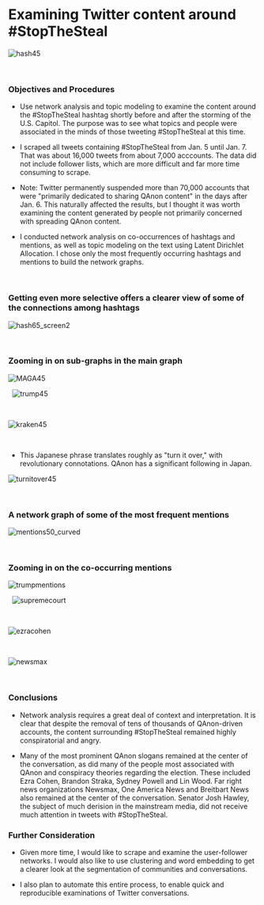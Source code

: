 # Examining Twitter content around #StopTheSteal


![hash45](https://user-images.githubusercontent.com/29707241/119089742-3f397b80-b9d0-11eb-979b-1a327f737211.png)

&nbsp;

### Objectives and Procedures

* Use network analysis and topic modeling to examine the content around the #StopTheSteal hashtag shortly before and after the storming of the U.S. Capitol. The purpose was to see what topics and people were associated in the minds of those tweeting #StopTheSteal at this time.

* I scraped all tweets containing #StopTheSteal from Jan. 5 until Jan. 7. That was about 16,000 tweets from about 7,000 acccounts. The data did not include follower lists, which are more difficult and far more time consuming to scrape. 

* Note: Twitter permanently suspended more than 70,000 accounts that were "primarily dedicated to sharing QAnon content" in the days after Jan. 6. This naturally affected the results, but I thought it was worth examining the content generated by people not primarily concerned with spreading QAnon content.

* I conducted network analysis on co-occurrences of hashtags and mentions, as well as topic modeling on the text using Latent Dirichlet Allocation. I chose only the most frequently occurring hashtags and mentions to build the network graphs.


&nbsp;
### Getting even more selective offers a clearer view of some of the connections among hashtags


![hash65_screen2](https://user-images.githubusercontent.com/29707241/119090099-c981df80-b9d0-11eb-8143-1fd7d973928a.png)


&nbsp;


### Zooming in on sub-graphs in the main graph

![MAGA45](https://user-images.githubusercontent.com/29707241/119091045-13b79080-b9d2-11eb-99e8-5083ba91af8b.png)


&nbsp;
![trump45](https://user-images.githubusercontent.com/29707241/119090241-ffbf5f00-b9d0-11eb-8a01-239a33b85c5f.png)


&nbsp;

![kraken45](https://user-images.githubusercontent.com/29707241/119090291-106fd500-b9d1-11eb-9a83-aab7c397aa63.png)


&nbsp;

* This Japanese phrase translates roughly as "turn it over," with revolutionary connotations. QAnon has a significant following in Japan.

![turnitover45](https://user-images.githubusercontent.com/29707241/119090368-2b424980-b9d1-11eb-9beb-2c9ba62527ca.png)


&nbsp;
### A network graph of some of the most frequent mentions


![mentions50_curved](https://user-images.githubusercontent.com/29707241/119090821-b6234400-b9d1-11eb-86dc-3b0bd3630351.png)

&nbsp;


### Zooming in on the co-occurring mentions

![trumpmentions](https://user-images.githubusercontent.com/29707241/119091138-39449a00-b9d2-11eb-8f3f-ddf5bbb67be3.png)


&nbsp;
![supremecourt](https://user-images.githubusercontent.com/29707241/119091302-7741be00-b9d2-11eb-9bd0-7793ce394770.png)



&nbsp;

![ezracohen](https://user-images.githubusercontent.com/29707241/119091162-42ce0200-b9d2-11eb-9a30-a59860b0b203.png)


&nbsp;

![newsmax](https://user-images.githubusercontent.com/29707241/119091353-8a548e00-b9d2-11eb-8211-11dfd30b51d5.png)


&nbsp;


### Conclusions

* Network analysis requires a great deal of context and interpretation. It is clear that despite the removal of tens of thousands of QAnon-driven accounts, the content surrounding #StopTheSteal remained highly conspiratorial and angry. 

* Many of the most prominent QAnon slogans remained at the center of the conversation, as did many of the people most associated with QAnon and conspiracy theories regarding the election. These included Ezra Cohen, Brandon Straka, Sydney Powell and Lin Wood. Far right news organizations Newsmax, One America News and Breitbart News also remained at the center of the conversation. Senator Josh Hawley, the subject of much derision in the mainstream media, did not receive much attention in tweets with #StopTheSteal. 

### Further Consideration

* Given more time, I would like to scrape and examine the user-follower networks. I would also like to use clustering and word embedding to get a clearer look at the segmentation of communities and conversations. 

* I also plan to automate this entire process, to enable quick and reproducible examinations of Twitter conversations. 
